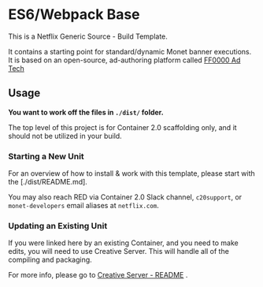 # ES6/Webpack Base

This is a Netflix Generic Source - Build Template.

It contains a starting point for standard/dynamic Monet banner executions. It is based on an open-source, ad-authoring platform called [FF0000 Ad Tech](https://github.com/ff0000-ad-tech)

## Usage

**You want to work off the files in `./dist/` folder.**

The top level of this project is for Container 2.0 scaffolding only, and it should not be utilized in your build.

### Starting a New Unit

For an overview of how to install & work with this template, please start with the [./dist/README.md].

You may also reach RED via Container 2.0 Slack channel, `c20support`, or `monet-developers` email aliases at `netflix.com`.

### Updating an Existing Unit

If you were linked here by an existing Container, and you need to make edits, you will need to use Creative Server. This will handle all of the compiling and packaging.

For more info, please go to [Creative Server - README](https://github.com/ff0000-ad-tech/wp-creative-server/blob/master/README.md) .
